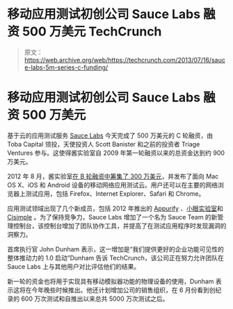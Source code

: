 # 移动应用测试初创公司 Sauce Labs 融资 500 万美元 TechCrunch

> 原文：<https://web.archive.org/web/https://techcrunch.com/2013/07/16/sauce-labs-5m-series-c-funding/>

# 移动应用测试初创公司 Sauce Labs 融资 500 万美元

基于云的应用测试服务 [Sauce Labs](https://web.archive.org/web/20221006185549/https://saucelabs.com/) 今天完成了 500 万美元的 C 轮融资，由 Toba Capital 领投，天使投资人 Scott Banister 和之前的投资者 Triage Ventures 参与。这使得酱实验室自 2009 年第一轮融资以来的总资金达到约 900 万美元。

2012 年 8 月，酱实验室[在 B 轮融资中筹集了 300 万美元](https://web.archive.org/web/20221006185549/https://beta.techcrunch.com/2012/08/28/enterprise-app-testing-platform-sauce-labs-raises-3m-from-salesforce-and-triage-ventures/)，并发布了面向 Mac OS X、iOS 和 Android 设备的移动网络应用测试云。用户还可以在主要的网络浏览器上测试应用，包括 Firefox、Internet Explorer、Safari 和 Chrome。

应用测试领域出现了几个新成员，包括 2012 年推出的 [Appurify](https://web.archive.org/web/20221006185549/https://beta.techcrunch.com/2013/05/28/appurify-raises-4-5m-series-a-to-automate-mobile-app-testing-on-a-wide-range-of-devices/) 、[小眼实验室](https://web.archive.org/web/20221006185549/https://beta.techcrunch.com/2013/04/19/little-eye-labs/)和 [Cisimple](https://web.archive.org/web/20221006185549/https://beta.techcrunch.com/2013/04/09/cisimple-exits-beta-makes-mobile-app-building-testing-deployment-well-simple/) 。为了保持竞争力，Sauce Labs 增加了一个名为 Sauce Team 的新管理控制台，该控制台增加了团队协作工具，并提高了在测试应用程序时发现漏洞的洞察力。

首席执行官 John Dunham 表示，这一增加是“我们提供更好的企业功能可见性的整体推动力的 1.0 启动”Dunham 告诉 TechCrunch，该公司正在努力允许团队在 Sauce Labs 上与其他用户对比评估他们的结果。

新一轮的资金也将用于实现具有移动模拟器功能的物理设备的使用，Dunham 表示这将在今年晚些时候推出。他还计划增加公司的销售组织，在 6 月份看到创纪录的 600 万次测试和自推出以来总共 5000 万次测试之后。